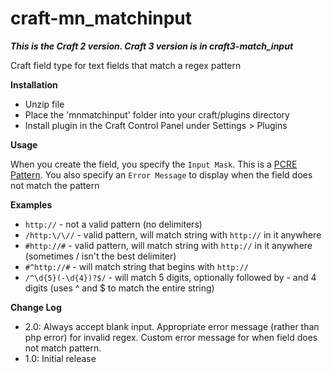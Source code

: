 craft-mn_matchinput
===================

***This is the Craft 2 version. Craft 3 version is in craft3-match_input***

Craft field type for text fields that match a regex pattern

**Installation**

- Unzip file
- Place the 'mnmatchinput' folder into your craft/plugins directory
- Install plugin in the Craft Control Panel under Settings > Plugins

**Usage**

When you create the field, you specify the `Input Mask`. This is a [PCRE Pattern](http://php.net/manual/en/pcre.pattern.php). You also specify an `Error Message` to display when the field does not match the pattern

**Examples**

- `http://` - not a valid pattern (no delimiters)
- `/http:\/\//` - valid pattern, will match string with `http://` in it anywhere
- `#http://#` - valid pattern, will match string with `http://` in it anywhere (sometimes / isn't the best delimiter)
- `#^http://#` - will match string that begins with `http://`
- `/^\d{5}(-\d{4})?$/` - will match 5 digits, optionally followed by - and 4 digits (uses ^ and $ to match the entire string)

**Change Log**

- 2.0: Always accept blank input. Appropriate error message (rather than php error) for invalid regex. Custom error message for when field does not match pattern.
- 1.0: Initial release
